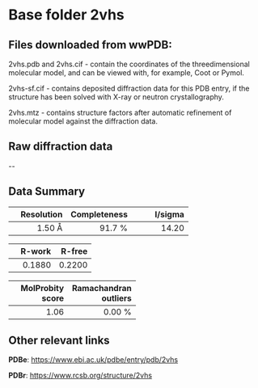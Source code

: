 # Base folder 2vhs

## Files downloaded from wwPDB:

2vhs.pdb and 2vhs.cif - contain the coordinates of the threedimensional molecular model, and can be viewed with, for example, Coot or Pymol.

2vhs-sf.cif - contains deposited diffraction data for this PDB entry, if the structure has been solved with X-ray or neutron crystallography.

2vhs.mtz - contains structure factors after automatic refinement of molecular model against the diffraction data.

## Raw diffraction data

--<br> 

## Data Summary
|   | Resolution | Completeness| I/sigma |
|---|-------------:|----------------:|--------------:|
|   |1.50 Å|91.7  %|<img width=50/>14.20|

|   | **R-work**| **R-free**   
|---|-------------:|----------------:|           
||0.1880|0.2200|

|   |**MolProbity<br>score**| **Ramachandran<br>outliers** 
|---|-------------:|----------------:|
||1.06|0.00 %|

 

 

## Other relevant links 
**PDBe**:  https://www.ebi.ac.uk/pdbe/entry/pdb/2vhs
 
**PDBr**: https://www.rcsb.org/structure/2vhs 

